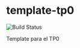 # template-tp0
![Build Status](https://travis-ci.org/nicodebin/template-tp0.svg?branch=master)

Template para el TP0
